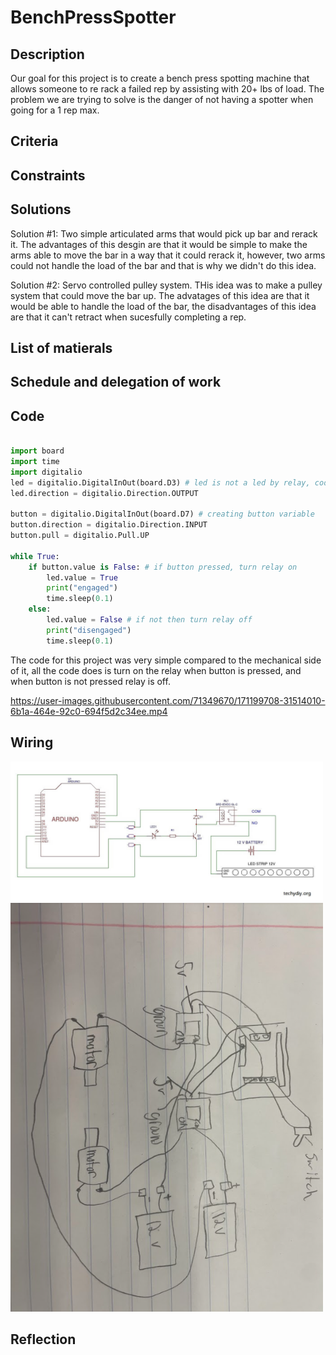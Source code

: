 # BenchPressSpotter

## Description

Our goal for this project is to create a bench press spotting machine that allows someone to re rack a failed rep by assisting with 20+ lbs of load. The problem we are trying to solve is the danger of not having a spotter when going for a 1 rep max.

## Criteria

## Constraints

## Solutions
Solution #1: Two simple articulated arms that would pick up bar and rerack it. The advantages of this desgin are that it would be simple to make the arms able to move the bar in a way that it could rerack it, however, two arms could not handle the load of the bar and that is why we didn't do this idea.

Solution #2: Servo controlled pulley system. THis idea was to make a pulley system that could move the bar up. The advatages of this idea are that it would be able to handle the load of the bar, the disadvantages of this idea are that it can't retract when sucesfully completing a rep.


## List of matierals

## Schedule and delegation of work

## Code

```python

import board
import time
import digitalio
led = digitalio.DigitalInOut(board.D3) # led is not a led by relay, code mirrored led code so that is why that is what the variable is called
led.direction = digitalio.Direction.OUTPUT

button = digitalio.DigitalInOut(board.D7) # creating button variable
button.direction = digitalio.Direction.INPUT
button.pull = digitalio.Pull.UP

while True:
    if button.value is False: # if button pressed, turn relay on 
        led.value = True
        print("engaged")
        time.sleep(0.1)
    else:
        led.value = False # if not then turn relay off 
        print("disengaged")
        time.sleep(0.1)
```

The code for this project was very simple compared to the mechanical side of it, all the code does is turn on the relay when button is pressed, and when button is not pressed relay is off.



https://user-images.githubusercontent.com/71349670/171199708-31514010-6b1a-464e-92c0-694f5d2c34ee.mp4

## Wiring

<img src="Keyes-SR1y-with-Arduino-LED-STRIP.jpg" alt="The Wiring" width="500">

<img src="Wiring.PNG" alt="The Wiring" width="500">

## Reflection

